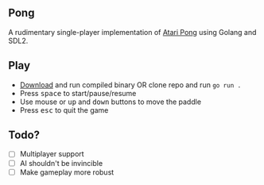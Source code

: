 ## Pong

A rudimentary single-player implementation of [Atari Pong](https://en.wikipedia.org/wiki/Pong) using Golang and SDL2.

## Play

-  [Download](https://github.com/farshed/go-pong/raw/master/bin/pong) and run compiled binary OR clone repo and run `go run .`
-  Press <kbd>space</kbd> to start/pause/resume
-  Use mouse or <kbd>up</kbd> and <kbd>down</kbd> buttons to move the paddle
-  Press <kbd>esc</kbd> to quit the game

## Todo?

-  [ ] Multiplayer support
-  [ ] AI shouldn't be invincible
-  [ ] Make gameplay more robust
